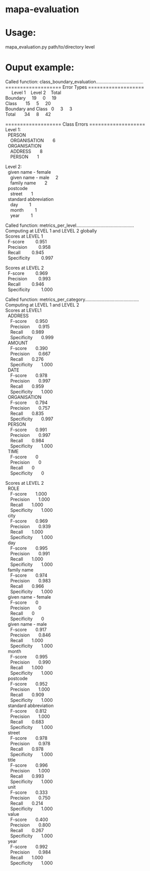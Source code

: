 # mapa-evaluation

# Usage:

mapa_evaluation.py path/to/directory level

# Ouput example:

Called function: class_boundary_evaluation.....................................  
=================== Error Types ===================  
 &nbsp; &nbsp; &nbsp;Level 1 &nbsp; &nbsp;Level 2 &nbsp; &nbsp;Total  
Boundary &nbsp; &nbsp; 19  &nbsp; &nbsp; 0  &nbsp; &nbsp; 19  
Class &nbsp; &nbsp; &nbsp; 15  &nbsp; &nbsp; 5  &nbsp; &nbsp; 20  
Boundary and Class &nbsp; 0  &nbsp; &nbsp; 3  &nbsp; &nbsp; 3  
Total &nbsp; &nbsp; &nbsp; 34  &nbsp; &nbsp; 8  &nbsp; &nbsp; 42  
  
=================== Class Errors ===================  
Level 1:  
 &nbsp; PERSON  
 &nbsp; &nbsp; ORGANISATION  &nbsp; &nbsp; &nbsp; 6  
 &nbsp; ORGANISATION  
 &nbsp; &nbsp; ADDRESS  &nbsp; &nbsp; &nbsp; 8  
 &nbsp; &nbsp; PERSON  &nbsp; &nbsp; &nbsp; 1  
  
Level 2:  
 &nbsp; given name - female  
 &nbsp; &nbsp; given name - male  &nbsp; &nbsp; 2  
 &nbsp; &nbsp; family name  &nbsp; &nbsp; &nbsp; 2  
 &nbsp; postcode  
 &nbsp; &nbsp; street  &nbsp; &nbsp; &nbsp; 1  
 &nbsp; standard abbreviation  
 &nbsp; &nbsp; day  &nbsp; &nbsp; &nbsp; &nbsp; 1  
 &nbsp; &nbsp; month  &nbsp; &nbsp; &nbsp; &nbsp; 1  
 &nbsp; &nbsp; year  &nbsp; &nbsp; &nbsp; &nbsp; 1  
  
Called function: metrics_per_level.............................................  
Computing at LEVEL 1 and LEVEL 2 globally  
Scores at LEVEL 1  
 &nbsp; F-score  &nbsp; &nbsp; &nbsp; &nbsp; 0.951  
 &nbsp; Precision  &nbsp; &nbsp; &nbsp; &nbsp; 0.958  
 &nbsp; Recall  &nbsp; &nbsp; &nbsp; &nbsp; 0.945  
 &nbsp; Specificity  &nbsp; &nbsp; &nbsp; &nbsp; 0.997  
  
Scores at LEVEL 2  
 &nbsp; F-score  &nbsp; &nbsp; &nbsp; &nbsp; 0.969  
 &nbsp; Precision  &nbsp; &nbsp; &nbsp; &nbsp; 0.993  
 &nbsp; Recall  &nbsp; &nbsp; &nbsp; &nbsp; 0.946  
 &nbsp; Specificity  &nbsp; &nbsp; &nbsp; &nbsp; 1.000  
  
Called function: metrics_per_category..........................................  
Computing at LEVEL 1 and LEVEL 2  
Scores at LEVEL1  
 &nbsp; ADDRESS  
 &nbsp; &nbsp; F-score  &nbsp; &nbsp; &nbsp; 0.950  
 &nbsp; &nbsp; Precision  &nbsp; &nbsp; &nbsp; 0.915  
 &nbsp; &nbsp; Recall  &nbsp; &nbsp; &nbsp; 0.989  
 &nbsp; &nbsp; Specificity  &nbsp; &nbsp; &nbsp; 0.999  
 &nbsp; AMOUNT  
 &nbsp; &nbsp; F-score  &nbsp; &nbsp; &nbsp; 0.390  
 &nbsp; &nbsp; Precision  &nbsp; &nbsp; &nbsp; 0.667  
 &nbsp; &nbsp; Recall  &nbsp; &nbsp; &nbsp; 0.276  
 &nbsp; &nbsp; Specificity  &nbsp; &nbsp; &nbsp; 1.000  
 &nbsp; DATE  
 &nbsp; &nbsp; F-score  &nbsp; &nbsp; &nbsp; 0.978  
 &nbsp; &nbsp; Precision  &nbsp; &nbsp; &nbsp; 0.997  
 &nbsp; &nbsp; Recall  &nbsp; &nbsp; &nbsp; 0.959  
 &nbsp; &nbsp; Specificity  &nbsp; &nbsp; &nbsp; 1.000  
 &nbsp; ORGANISATION  
 &nbsp; &nbsp; F-score  &nbsp; &nbsp; &nbsp; 0.794  
 &nbsp; &nbsp; Precision  &nbsp; &nbsp; &nbsp; 0.757  
 &nbsp; &nbsp; Recall  &nbsp; &nbsp; &nbsp; 0.835  
 &nbsp; &nbsp; Specificity  &nbsp; &nbsp; &nbsp; 0.997  
 &nbsp; PERSON  
 &nbsp; &nbsp; F-score  &nbsp; &nbsp; &nbsp; 0.991  
 &nbsp; &nbsp; Precision  &nbsp; &nbsp; &nbsp; 0.997  
 &nbsp; &nbsp; Recall  &nbsp; &nbsp; &nbsp; 0.984  
 &nbsp; &nbsp; Specificity  &nbsp; &nbsp; &nbsp; 1.000  
 &nbsp; TIME  
 &nbsp; &nbsp; F-score  &nbsp; &nbsp; &nbsp; 0  
 &nbsp; &nbsp; Precision  &nbsp; &nbsp; &nbsp; 0  
 &nbsp; &nbsp; Recall  &nbsp; &nbsp; &nbsp; 0  
 &nbsp; &nbsp; Specificity  &nbsp; &nbsp; &nbsp; 0  
  
Scores at LEVEL 2  
 &nbsp; ROLE  
 &nbsp; &nbsp; F-score  &nbsp; &nbsp; &nbsp; 1.000  
 &nbsp; &nbsp; Precision  &nbsp; &nbsp; &nbsp; 1.000  
 &nbsp; &nbsp; Recall  &nbsp; &nbsp; &nbsp; 1.000  
 &nbsp; &nbsp; Specificity  &nbsp; &nbsp; &nbsp; 1.000  
 &nbsp; city  
 &nbsp; &nbsp; F-score  &nbsp; &nbsp; &nbsp; 0.969  
 &nbsp; &nbsp; Precision  &nbsp; &nbsp; &nbsp; 0.939  
 &nbsp; &nbsp; Recall  &nbsp; &nbsp; &nbsp; 1.000  
 &nbsp; &nbsp; Specificity  &nbsp; &nbsp; &nbsp; 1.000  
 &nbsp; day  
 &nbsp; &nbsp; F-score  &nbsp; &nbsp; &nbsp; 0.995  
 &nbsp; &nbsp; Precision  &nbsp; &nbsp; &nbsp; 0.991  
 &nbsp; &nbsp; Recall  &nbsp; &nbsp; &nbsp; 1.000  
 &nbsp; &nbsp; Specificity  &nbsp; &nbsp; &nbsp; 1.000  
 &nbsp; family name  
 &nbsp; &nbsp; F-score  &nbsp; &nbsp; &nbsp; 0.974  
 &nbsp; &nbsp; Precision  &nbsp; &nbsp; &nbsp; 0.983  
 &nbsp; &nbsp; Recall  &nbsp; &nbsp; &nbsp; 0.966  
 &nbsp; &nbsp; Specificity  &nbsp; &nbsp; &nbsp; 1.000  
 &nbsp; given name - female  
 &nbsp; &nbsp; F-score  &nbsp; &nbsp; &nbsp; 0  
 &nbsp; &nbsp; Precision  &nbsp; &nbsp; &nbsp; 0  
 &nbsp; &nbsp; Recall  &nbsp; &nbsp; &nbsp; 0  
 &nbsp; &nbsp; Specificity  &nbsp; &nbsp; &nbsp; 0  
 &nbsp; given name - male  
 &nbsp; &nbsp; F-score  &nbsp; &nbsp; &nbsp; 0.917  
 &nbsp; &nbsp; Precision  &nbsp; &nbsp; &nbsp; 0.846  
 &nbsp; &nbsp; Recall  &nbsp; &nbsp; &nbsp; 1.000  
 &nbsp; &nbsp; Specificity  &nbsp; &nbsp; &nbsp; 1.000  
 &nbsp; month  
 &nbsp; &nbsp; F-score  &nbsp; &nbsp; &nbsp; 0.995  
 &nbsp; &nbsp; Precision  &nbsp; &nbsp; &nbsp; 0.990  
 &nbsp; &nbsp; Recall  &nbsp; &nbsp; &nbsp; 1.000  
 &nbsp; &nbsp; Specificity  &nbsp; &nbsp; &nbsp; 1.000  
 &nbsp; postcode  
 &nbsp; &nbsp; F-score  &nbsp; &nbsp; &nbsp; 0.952  
 &nbsp; &nbsp; Precision  &nbsp; &nbsp; &nbsp; 1.000  
 &nbsp; &nbsp; Recall  &nbsp; &nbsp; &nbsp; 0.909  
 &nbsp; &nbsp; Specificity  &nbsp; &nbsp; &nbsp; 1.000  
 &nbsp; standard abbreviation  
 &nbsp; &nbsp; F-score  &nbsp; &nbsp; &nbsp; 0.812  
 &nbsp; &nbsp; Precision  &nbsp; &nbsp; &nbsp; 1.000  
 &nbsp; &nbsp; Recall  &nbsp; &nbsp; &nbsp; 0.683  
 &nbsp; &nbsp; Specificity  &nbsp; &nbsp; &nbsp; 1.000  
 &nbsp; street  
 &nbsp; &nbsp; F-score  &nbsp; &nbsp; &nbsp; 0.978  
 &nbsp; &nbsp; Precision  &nbsp; &nbsp; &nbsp; 0.978  
 &nbsp; &nbsp; Recall  &nbsp; &nbsp; &nbsp; 0.978  
 &nbsp; &nbsp; Specificity  &nbsp; &nbsp; &nbsp; 1.000  
 &nbsp; title  
 &nbsp; &nbsp; F-score  &nbsp; &nbsp; &nbsp; 0.996  
 &nbsp; &nbsp; Precision  &nbsp; &nbsp; &nbsp; 1.000  
 &nbsp; &nbsp; Recall  &nbsp; &nbsp; &nbsp; 0.993  
 &nbsp; &nbsp; Specificity  &nbsp; &nbsp; &nbsp; 1.000  
 &nbsp; unit  
 &nbsp; &nbsp; F-score  &nbsp; &nbsp; &nbsp; 0.333  
 &nbsp; &nbsp; Precision  &nbsp; &nbsp; &nbsp; 0.750  
 &nbsp; &nbsp; Recall  &nbsp; &nbsp; &nbsp; 0.214  
 &nbsp; &nbsp; Specificity  &nbsp; &nbsp; &nbsp; 1.000  
 &nbsp; value  
 &nbsp; &nbsp; F-score  &nbsp; &nbsp; &nbsp; 0.400  
 &nbsp; &nbsp; Precision  &nbsp; &nbsp; &nbsp; 0.800  
 &nbsp; &nbsp; Recall  &nbsp; &nbsp; &nbsp; 0.267  
 &nbsp; &nbsp; Specificity  &nbsp; &nbsp; &nbsp; 1.000  
 &nbsp; year  
 &nbsp; &nbsp; F-score  &nbsp; &nbsp; &nbsp; 0.992  
 &nbsp; &nbsp; Precision  &nbsp; &nbsp; &nbsp; 0.984  
 &nbsp; &nbsp; Recall  &nbsp; &nbsp; &nbsp; 1.000  
 &nbsp; &nbsp; Specificity  &nbsp; &nbsp; &nbsp; 1.000
